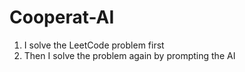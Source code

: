 # Cooperat-AI
1. I solve the LeetCode problem first
2. Then I solve the problem again by prompting the AI

